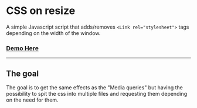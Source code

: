 # CSS on resize

A simple Javascript script that adds/removes `<Link rel="stylesheet">` tags depending on the width of the window.

### [Demo Here](https://ofsen.github.io/css-onresize/)

---

## The goal

The goal is to get the same effects as the "Media queries" but having the possibility to spit the css into multiple files and requesting them depending on the need for them.

